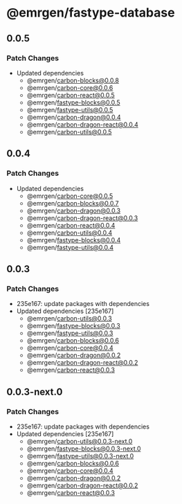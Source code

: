 # @emrgen/fastype-database

## 0.0.5

### Patch Changes

- Updated dependencies
  - @emrgen/carbon-blocks@0.0.8
  - @emrgen/carbon-core@0.0.6
  - @emrgen/carbon-react@0.0.5
  - @emrgen/fastype-blocks@0.0.5
  - @emrgen/fastype-utils@0.0.5
  - @emrgen/carbon-dragon@0.0.4
  - @emrgen/carbon-dragon-react@0.0.4
  - @emrgen/carbon-utils@0.0.5

## 0.0.4

### Patch Changes

- Updated dependencies
  - @emrgen/carbon-core@0.0.5
  - @emrgen/carbon-blocks@0.0.7
  - @emrgen/carbon-dragon@0.0.3
  - @emrgen/carbon-dragon-react@0.0.3
  - @emrgen/carbon-react@0.0.4
  - @emrgen/carbon-utils@0.0.4
  - @emrgen/fastype-blocks@0.0.4
  - @emrgen/fastype-utils@0.0.4

## 0.0.3

### Patch Changes

- 235e167: update packages with dependencies
- Updated dependencies [235e167]
  - @emrgen/carbon-utils@0.0.3
  - @emrgen/fastype-blocks@0.0.3
  - @emrgen/fastype-utils@0.0.3
  - @emrgen/carbon-blocks@0.0.6
  - @emrgen/carbon-core@0.0.4
  - @emrgen/carbon-dragon@0.0.2
  - @emrgen/carbon-dragon-react@0.0.2
  - @emrgen/carbon-react@0.0.3

## 0.0.3-next.0

### Patch Changes

- 235e167: update packages with dependencies
- Updated dependencies [235e167]
  - @emrgen/carbon-utils@0.0.3-next.0
  - @emrgen/fastype-blocks@0.0.3-next.0
  - @emrgen/fastype-utils@0.0.3-next.0
  - @emrgen/carbon-blocks@0.0.6
  - @emrgen/carbon-core@0.0.4
  - @emrgen/carbon-dragon@0.0.2
  - @emrgen/carbon-dragon-react@0.0.2
  - @emrgen/carbon-react@0.0.3
